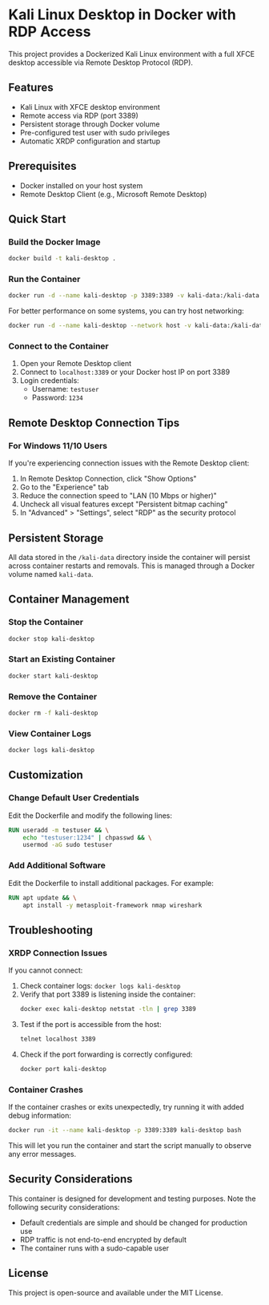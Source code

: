 # Kali Linux Desktop in Docker with RDP Access

This project provides a Dockerized Kali Linux environment with a full XFCE desktop accessible via Remote Desktop Protocol (RDP).

## Features

- Kali Linux with XFCE desktop environment
- Remote access via RDP (port 3389)
- Persistent storage through Docker volume
- Pre-configured test user with sudo privileges
- Automatic XRDP configuration and startup

## Prerequisites

- Docker installed on your host system
- Remote Desktop Client (e.g., Microsoft Remote Desktop)

## Quick Start

### Build the Docker Image

```bash
docker build -t kali-desktop .
```

### Run the Container

```bash
docker run -d --name kali-desktop -p 3389:3389 -v kali-data:/kali-data kali-desktop
```

For better performance on some systems, you can try host networking:

```bash
docker run -d --name kali-desktop --network host -v kali-data:/kali-data kali-desktop
```

### Connect to the Container

1. Open your Remote Desktop client
2. Connect to `localhost:3389` or your Docker host IP on port 3389
3. Login credentials:
   - Username: `testuser`
   - Password: `1234`

## Remote Desktop Connection Tips

### For Windows 11/10 Users

If you're experiencing connection issues with the Remote Desktop client:

1. In Remote Desktop Connection, click "Show Options"
2. Go to the "Experience" tab
3. Reduce the connection speed to "LAN (10 Mbps or higher)"
4. Uncheck all visual features except "Persistent bitmap caching"
5. In "Advanced" > "Settings", select "RDP" as the security protocol

## Persistent Storage

All data stored in the `/kali-data` directory inside the container will persist across container restarts and removals. This is managed through a Docker volume named `kali-data`.

## Container Management

### Stop the Container

```bash
docker stop kali-desktop
```

### Start an Existing Container

```bash
docker start kali-desktop
```

### Remove the Container

```bash
docker rm -f kali-desktop
```

### View Container Logs

```bash
docker logs kali-desktop
```

## Customization

### Change Default User Credentials

Edit the Dockerfile and modify the following lines:

```dockerfile
RUN useradd -m testuser && \
    echo "testuser:1234" | chpasswd && \
    usermod -aG sudo testuser
```

### Add Additional Software

Edit the Dockerfile to install additional packages. For example:

```dockerfile
RUN apt update && \
    apt install -y metasploit-framework nmap wireshark
```

## Troubleshooting

### XRDP Connection Issues

If you cannot connect:

1. Check container logs: `docker logs kali-desktop`
2. Verify that port 3389 is listening inside the container:
   ```bash
   docker exec kali-desktop netstat -tln | grep 3389
   ```
3. Test if the port is accessible from the host:
   ```bash
   telnet localhost 3389
   ```
4. Check if the port forwarding is correctly configured:
   ```bash
   docker port kali-desktop
   ```

### Container Crashes

If the container crashes or exits unexpectedly, try running it with added debug information:

```bash
docker run -it --name kali-desktop -p 3389:3389 kali-desktop bash
```

This will let you run the container and start the script manually to observe any error messages.

## Security Considerations

This container is designed for development and testing purposes. Note the following security considerations:

- Default credentials are simple and should be changed for production use
- RDP traffic is not end-to-end encrypted by default
- The container runs with a sudo-capable user

## License

This project is open-source and available under the MIT License.
